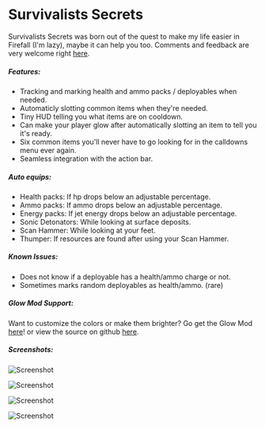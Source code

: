 # Survivalists Secrets
Survivalists Secrets was born out of the quest to make my life easier in Firefall (I'm lazy), maybe it can help you too.
Comments and feedback are very welcome right [here](http://forums.firefall.com/community/threads/addon-survivalists-secrets.6211021/).

##### Features:
- Tracking and marking health and ammo packs / deployables when needed.
- Automaticly slotting common items when they're needed.
- Tiny HUD telling you what items are on cooldown.
- Can make your player glow after automatically slotting an item to tell you it's ready.
- Six common items you'll never have to go looking for in the calldowns menu ever again.
- Seamless integration with the action bar.

##### Auto equips:
- Health packs: If hp drops below an adjustable percentage.
- Ammo packs: If ammo drops below an adjustable percentage.
- Energy packs: If jet energy drops below an adjustable percentage.
- Sonic Detonators: While looking at surface deposits.
- Scan Hammer: While looking at your feet.
- Thumper: If resources are found after using your Scan Hammer.

##### Known Issues:
- Does not know if a deployable has a health/ammo charge or not.
- Sometimes marks random deployables as health/ammo. (rare)

##### Glow Mod Support:
Want to customize the colors or make them brighter? Go get the Glow Mod [here](http://forums.firefall.com/community/threads/mod-lib-glow.6337721/)! or view the source on github [here](https://github.com/freakbyte/Glow).

##### Screenshots:
![Screenshot](https://i.imgur.com/I0EPRSc.png)

![Screenshot](https://i.imgur.com/QyDMsvz.png)

![Screenshot](https://i.imgur.com/hBrDVer.png)

![Screenshot](http://i.imgur.com/rVZdKOu.png)
